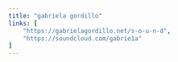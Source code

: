 ```yaml
---
title: "gabriela gordillo"
links: [
    "https://gabrielagordillo.net/s-o-u-n-d",
    "https://soundcloud.com/gabrie1a"
]
---
```


